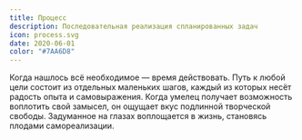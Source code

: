 ```yaml
---
title: Процесс
description: Последовательная реализация спланированных задач
icon: process.svg
date: 2020-06-01
color: "#7AA6D8"
---
```


Когда нашлось всё необходимое — время действовать. Путь к любой цели состоит из отдельных маленьких шагов, каждый из которых несёт радость опыта и самовыражения. Когда умелец получает возможность воплотить свой замысел, он ощущает вкус подлинной творческой свободы. Задуманное на глазах воплощается в жизнь, становясь плодами самореализации.
